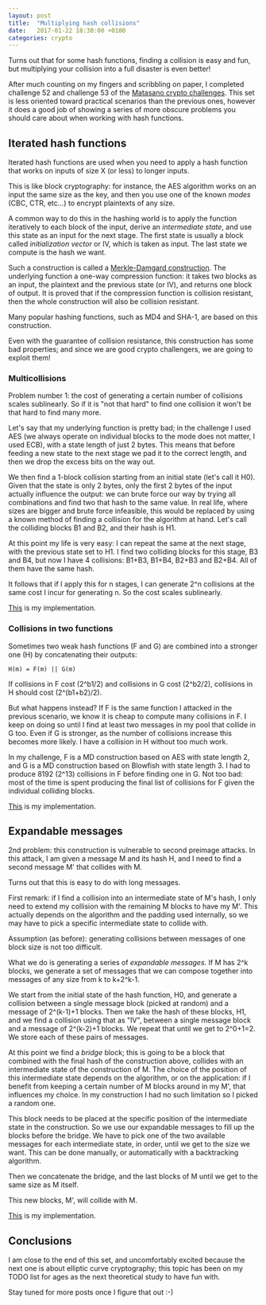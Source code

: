 ```yaml
---
layout: post
title:  "Multiplying hash collisions"
date:   2017-01-22 18:30:00 +0100
categories: crypto
---
```

Turns out that for some hash functions, finding a collision is easy and fun, but multiplying your  collision into a full disaster is even better!

After much counting on my fingers and scribbling on paper, I completed challenge 52 and challenge 53 of the [Matasano crypto challenges](http://cryptopals.com/). This set is less oriented toward practical scenarios than the previous ones, however it does a good job of showing a series of more obscure problems you should care about when working with hash functions.

## Iterated hash functions

Iterated hash functions are used when you need to apply a hash function that works on inputs of size X (or less) to longer inputs.

This is like block cryptography: for instance, the AES algorithm works on an input the same size as the key, and then you use one of the known _modes_ (CBC, CTR, etc...) to encrypt plaintexts of any size.

A common way to do this in the hashing world is to apply the function iteratively to each block of the input, derive an _intermediate state_, and use this state as an input for the next stage. The first state is usually a block called _initialization vector_ or IV, which is taken as input. The last state we compute is the hash we want.

Such a construction is called a [Merkle-Damgard construction](https://en.wikipedia.org/wiki/Merkle%E2%80%93Damg%C3%A5rd_construction). The underlying function a one-way compression function: it takes two blocks as an input, the plaintext and the previous state (or IV), and returns one block of output.
It is proved that if the compression function is collision resistant, then the whole construction will also be collision resistant.

Many popular hashing functions, such as MD4 and SHA-1, are based on this construction.

Even with the guarantee of collision resistance, this construction has some bad properties; and since we are good crypto challengers, we are going to exploit them!

### Multicollisions

Problem number 1: the cost of generating a certain number of collisions scales sublinearly. So if it is "not that hard" to find one collision it won't be that hard to find many more.

Let's say that my underlying function is pretty bad; in the challenge I used AES (we always operate on individual blocks to the mode does not matter, I used ECB), with a state length of just 2 bytes. This means that before feeding a new state to the next stage we pad it to the correct length, and then we drop the excess bits on the way out.

We then find a 1-block collision starting from an initial state (let's call it H0). Given that the state is only 2 bytes, only the first 2 bytes of the input actually influence the output: we can brute force our way by trying all combinations and find two that hash to the same value. In real life, where sizes are bigger and brute force infeasible, this would be replaced by using a known method of finding a collision for the algorithm at hand.
Let's call the colliding blocks B1 and B2, and their hash is H1.


At this point my life is very easy: I can repeat the same at the next stage, with the previous state set to H1. I find two colliding blocks for this stage, B3 and B4, but now I have 4 collisions: B1+B3, B1+B4, B2+B3 and B2+B4. All of them have the same hash.

It follows that if I apply this for n stages, I can generate 2^n collisions at the same cost I incur for generating n. So the cost scales sublinearly.

[This](https://github.com/shainer/matasano/blob/master/set7/iterated_hash_multicollisions.py) is my implementation.

### Collisions in two functions
Sometimes two weak hash functions (F and G) are combined into a stronger one (H) by concatenating their outputs:

```
H(m) = F(m) || G(m)
```

If collisions in F cost (2^b1/2) and collisions in G cost (2^b2/2), collisions in H should cost (2^(b1+b2)/2).

But what happens instead? If F is the same function I attacked in the previous scenario, we know it is cheap to compute many collisions in F. I keep on doing so until I find at least two messages in my pool that collide in G too. Even if G is stronger, as the number of collisions increase this becomes more likely. I have a collision in H without too much work.

In my challenge, F is a MD construction based on AES with state length 2, and G is a MD construction based on Blowfish with state length 3. I had to produce 8192 (2^13) collisions in F before finding one in G. Not too bad: most of the time is spent producing the final list of collisions for F given the individual colliding blocks.

[This](https://github.com/shainer/matasano/blob/master/set7/concatenated_hash_multicollisions.py) is my implementation.

## Expandable messages
2nd problem: this construction is vulnerable to second preimage attacks. In this attack, I am given a message M and its hash H, and I need to find a second message M' that collides with M.

Turns out that this is easy to do with long messages.

First remark: if I find a collision into an intermediate state of M's hash, I only need to extend my collision with the remaining M blocks to have my M'. This actually depends on the algorithm and the padding used internally, so we may have to pick a specific intermediate state to collide with.

Assumption (as before): generating collisions between messages of one block size is not too difficult.

What we do is generating a series of _expandable messages_. If M has 2^k blocks, we generate a set of messages that we can compose together into messages of any size from k to k+2^k-1.

We start from the initial state of the hash function, H0, and generate a collision between a single message block (picked at random) and a message of 2^(k-1)+1 blocks. Then we take the hash of these blocks, H1, and we find a collision using that as "IV", between a single message block and a message of 2^(k-2)+1 blocks. We repeat that until we get to 2^0+1=2. We store each of these pairs of messages.

At this point we find a _bridge_ block; this is going to be a block that combined with the final hash of the construction above, collides with an intermediate state of the construction of M. The choice of the position of this intermediate state depends on the algorithm, or on the application: if I benefit from keeping a certain number of M blocks around in my M', that influences my choice. In my construction I had no such limitation so I picked a random one.

This block needs to be placed at the specific position of the intermediate state in the construction. So we use our expandable messages to fill up the blocks before the bridge. We have to pick one of the two available messages for each intermediate state, in order, until we get to the size we want. This can be done manually, or automatically with a backtracking algorithm.

Then we concatenate the bridge, and the last blocks of M until we get to the same size as M itself.

This new blocks, M', will collide with M.

[This](https://github.com/shainer/matasano/blob/master/set7/expandable_messages.py) is my implementation.

## Conclusions

I am close to the end of this set, and uncomfortably excited because the next one is about elliptic curve cryptography; this topic has been on my TODO list for ages as the next theoretical study to have fun with.

Stay tuned for more posts once I figure that out :-)